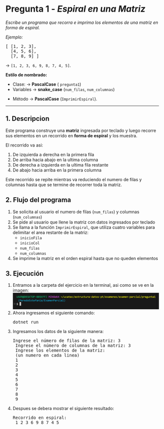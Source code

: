 # **Pregunta 1** - *Espiral en una Matriz* 
*Escribe un programa que recorra e imprima los elementos de una matriz en forma de espiral.* 

*Ejemplo:*
<pre>
[ [1, 2, 3],
  [4, 5, 6],
  [7, 8, 9] ]
</pre>
→ `[1, 2, 3, 6, 9, 8, 7, 4, 5]`.

**Estilo de nombrado:**

- Clase: → **PascalCase** ( `pregunta1`)
- Variables → **snake_case** (`num_filas`, `num_columnas`)
* Método → **PascalCase** (`ImprimirEspiral`).

---
## **1. Descripcion**

Este programa construye una **matriz** ingresada por teclado y luego recorre sus elementos en un recorrido en **forma de espiral** y los muestra.

El recorrido va asi:
1. De izquierda a derecha en la primera fila
2. De arriba hacia abajo en la ultima columna
3. De derecha a izquierda en la ultima fila restante
4. De abajo hacia arriba en la primera columna

Este recorrido se repite mientras va reduciendo el numero de filas y columnas hasta que se termine de recorrer toda la matriz.

## **2. Flujo del programa**

1. Se solicita al usuario el numero de filas (`num_filas`) y columnas (`num_columnas`)
2. Se pide al usuario que llene la matriz con datos ingresados por teclado
3. Se llama a la función `ImprimirEspiral`, que utiliza cuatro variables para delimitar el area restante de la matriz:
   * `inicioFila`
   * `inicioCol`
   * `num_filas`
   * `num_columnas`
4. Se imprime la matriz en el orden espiral hasta que no queden elementos

## **3. Ejecución**
1. Entramos a la carpeta del ejercicio en la terminal, asi como se ve en la imagen:
![Ruta](Carpeta%20ejecucion.png)
2. Ahora ingresamos el siguiente comando:
    <pre>dotnet run</pre>
3. Ingresamos los datos de la siguiente manera:
    <pre>Ingrese el número de filas de la matriz: 3
    Ingrese el número de columnas de la matriz: 3
    Ingrese los elementos de la matriz:
    (un numero en cada linea)
    1
    2
    3
    4
    5
    6
    7
    8
    9</pre>
4. Despues se debera mostrar el siguiente resultado:
    <pre>Recorrido en espiral:
    1 2 3 6 9 8 7 4 5 </pre>
